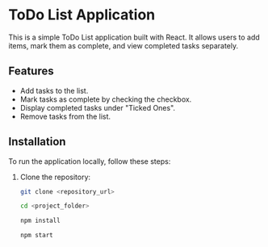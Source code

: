 # ToDo List Application

This is a simple ToDo List application built with React. It allows users to add items, mark them as complete, and view completed tasks separately.

## Features

- Add tasks to the list.
- Mark tasks as complete by checking the checkbox.
- Display completed tasks under "Ticked Ones".
- Remove tasks from the list.

## Installation

To run the application locally, follow these steps:

1. Clone the repository:
   ```bash
   git clone <repository_url>
   
   cd <project_folder>

   npm install

   npm start



